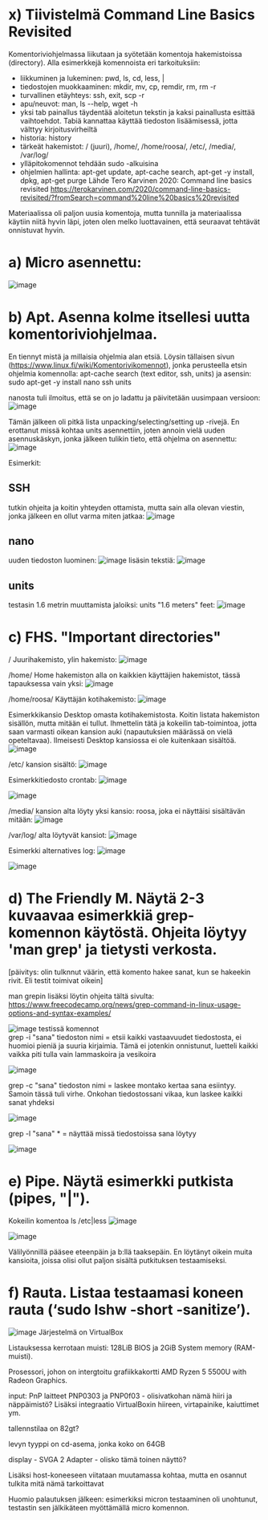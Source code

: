 # x) Tiivistelmä Command Line Basics Revisited
Komentoriviohjelmassa liikutaan ja syötetään komentoja hakemistoissa (directory). Alla esimerkkejä komennoista eri tarkoituksiin:
- liikkuminen ja lukeminen: pwd, ls, cd, less, |
- tiedostojen muokkaaminen: mkdir, mv, cp, remdir, rm, rm -r
- turvallinen etäyhteys: ssh, exit, scp -r
- apu/neuvot: man, ls --help, wget -h
- yksi tab painallus täydentää aloitetun tekstin ja kaksi painallusta esittää vaihtoehdot. Tabiä kannattaa käyttää tiedoston lisäämisessä, jotta välttyy kirjoitusvirheiltä
- historia: history
- tärkeät hakemistot: / (juuri), /home/, /home/roosa/, /etc/, /media/, /var/log/
- ylläpitokomennot tehdään sudo -alkuisina
- ohjelmien hallinta: apt-get update, apt-cache search, apt-get -y install, dpkg, apt-get purge
Lähde Tero Karvinen 2020: Command line basics revisited https://terokarvinen.com/2020/command-line-basics-revisited/?fromSearch=command%20line%20basics%20revisited 

Materiaalissa oli paljon uusia komentoja, mutta tunnilla ja materiaalissa käytiin niitä hyvin läpi, joten olen melko luottavainen, että seuraavat tehtävät onnistuvat hyvin.

# a) Micro asennettu:
![image](https://github.com/user-attachments/assets/282bd7b8-7817-46b8-9269-4234cff8439b)


# b) Apt. Asenna kolme itsellesi uutta komentoriviohjelmaa. 
En tiennyt mistä ja millaisia ohjelmia alan etsiä. Löysin tällaisen sivun (https://www.linux.fi/wiki/Komentorivikomennot), jonka perusteella etsin ohjelmia komennolla: apt-cache search (text editor, ssh, units) ja asensin: sudo apt-get -y install nano ssh units

nanosta tuli ilmoitus, että se on jo ladattu ja päivitetään uusimpaan versioon:
![image](https://github.com/user-attachments/assets/c06fc5f2-df36-441b-a911-7e6893beed5b)

Tämän jälkeen oli pitkä lista unpacking/selecting/setting up -rivejä. En erottanut missä kohtaa units asennettiin, joten annoin vielä uuden asennuskäskyn, jonka jälkeen tulikin tieto, että ohjelma on asennettu:
![image](https://github.com/user-attachments/assets/4af31a05-3b04-4d7a-8e3c-d3f10fb0b28c)

Esimerkit:
## SSH 
tutkin ohjeita ja koitin yhteyden ottamista, mutta sain alla olevan viestin, jonka jälkeen en ollut varma miten jatkaa: 
![image](https://github.com/user-attachments/assets/60e3bb35-0d58-451d-aa7b-4afe8a3f2ccc)

## nano
uuden tiedoston luominen:
![image](https://github.com/user-attachments/assets/5b1dc8d6-e0d7-4b0c-91e6-f6bb5567409e)
lisäsin tekstiä:
![image](https://github.com/user-attachments/assets/79281a96-8965-487f-a087-8cf4bc73aab4)

## units 
testasin 1.6 metrin muuttamista jaloiksi: units "1.6 meters" feet:
![image](https://github.com/user-attachments/assets/e65db1b8-6762-4722-ac4d-3b06c0418401)


# c) FHS. "Important directories"
/	Juurihakemisto, ylin hakemisto: 
![image](https://github.com/user-attachments/assets/1cef84e0-d39e-4b53-8b1d-89fd6dc5fec5)

/home/	Home hakemiston alla on kaikkien käyttäjien hakemistot, tässä tapauksessa vain yksi: 
 ![image](https://github.com/user-attachments/assets/ac2ca093-47db-4d4e-b098-0ebf6b6a065e)

/home/roosa/	Käyttäjän kotihakemisto:
![image](https://github.com/user-attachments/assets/745e83ac-f89b-4228-98c6-9086a41b652a)

Esimerkkikansio Desktop omasta kotihakemistosta. Koitin listata hakemiston sisällön, mutta mitään ei tullut. Ihmettelin tätä ja kokeilin tab-toimintoa, jotta saan varmasti oikean kansion auki (napautuksien määrässä on vielä opeteltavaa). Ilmeisesti Desktop kansiossa ei ole kuitenkaan sisältöä.
![image](https://github.com/user-attachments/assets/da6c2a49-bb3e-45f5-b56b-e0a785cbf832)

/etc/	kansion sisältö:
![image](https://github.com/user-attachments/assets/73a27c40-8309-43a7-b167-7483bc45f45a)

Esimerkkitiedosto crontab:
![image](https://github.com/user-attachments/assets/023cce46-d3fc-463d-8b73-cf5901501a9e)

![image](https://github.com/user-attachments/assets/bd492788-6732-4264-85f9-893dc8c3eea7)

/media/ kansion alta löyty yksi kansio: roosa, joka ei näyttäisi sisältävän mitään:
![image](https://github.com/user-attachments/assets/930ad37b-b7e4-4be5-9b7b-fcb2142269bf)

/var/log/	alta löytyvät kansiot:
![image](https://github.com/user-attachments/assets/49ec37a2-0335-425d-a9bb-5f0164a81c91)

Esimerkki alternatives log:
![image](https://github.com/user-attachments/assets/f025c34e-ca3d-426e-923b-678d3093530c)

![image](https://github.com/user-attachments/assets/fcdae216-1ef9-43f6-9173-01ed544a0f5d)


# d) The Friendly M. Näytä 2-3 kuvaavaa esimerkkiä grep-komennon käytöstä. Ohjeita löytyy 'man grep' ja tietysti verkosta.

[päivitys: olin tulknnut väärin, että komento hakee sanat, kun se hakeekin rivit. Eli testit toimivat oikein]


man grepin lisäksi löytin ohjeita tältä sivulta: https://www.freecodecamp.org/news/grep-command-in-linux-usage-options-and-syntax-examples/

![image](https://github.com/user-attachments/assets/3ccac8f0-4ee6-4696-8b86-d63e9fd705f1)
testissä komennot   
grep -i "sana" tiedoston nimi = etsii kaikki vastaavuudet tiedostosta, ei huomioi pieniä ja suuria kirjaimia. Tämä ei jotenkin onnistunut, luetteli kaikki vaikka piti tulla vain lammaskoira ja vesikoira

![image](https://github.com/user-attachments/assets/8f8d9c84-daa8-47fa-af44-9dfc5ad211be)

grep -c "sana" tiedoston nimi = laskee montako kertaa sana esiintyy. Samoin tässä tuli virhe. Onkohan tiedostossani vikaa, kun laskee kaikki sanat yhdeksi

![image](https://github.com/user-attachments/assets/9657c194-8d6b-4f9b-b62f-fdd71e2b662d)

grep -l "sana" * = näyttää missä tiedostoissa sana löytyy

![image](https://github.com/user-attachments/assets/f33c215a-dcc1-44d1-8952-83c907c8a5cc)



# e) Pipe. Näytä esimerkki putkista (pipes, "|").
Kokeilin komentoa ls /etc|less
![image](https://github.com/user-attachments/assets/6bf45d68-87f1-4a70-9e96-c478fb0f2caf)

![image](https://github.com/user-attachments/assets/de067952-e8e6-4b32-8030-01f7561e1dc9)

Välilyönnillä pääsee eteenpäin ja b:llä taaksepäin. En löytänyt oikein muita kansioita, joissa olisi ollut paljon sisältä putkituksen testaamiseksi.

# f) Rauta. Listaa testaamasi koneen rauta (‘sudo lshw -short -sanitize’). 
![image](https://github.com/user-attachments/assets/ee1f68cf-1a89-4f86-92db-b5b136209bce)
Järjestelmä on VirtualBox

Listauksessa kerrotaan muisti: 128LiB BIOS ja 2GiB System memory (RAM-muisti).

Prosessori, johon on intergtoitu grafiikkakortti AMD Ryzen 5 5500U with Radeon Graphics. 

input: PnP laitteet PNP0303 ja PNP0f03 - olisivatkohan nämä hiiri ja näppäimistö? Lisäksi integraatio VirtualBoxin hiireen, virtapainike, kaiuttimet ym.

tallennstilaa on 82gt?

levyn tyyppi on cd-asema, jonka koko on 64GB 

display - SVGA 2 Adapter - olisko tämä toinen näyttö?

Lisäksi host-koneeseen viitataan muutamassa kohtaa, mutta en osannut tulkita mitä nämä tarkoittavat

Huomio palautuksen jälkeen: esimerkiksi micron testaaminen oli unohtunut, testastin sen jälkikäteen myöttämällä micro komennon. 



